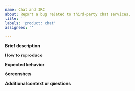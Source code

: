 ```yaml
---
name: Chat and IRC
about: Report a bug related to third-party chat services.
title: ''
labels: 'product: chat'
assignees: ''

---
```


**Brief description**

**How to reproduce**

**Expected behavior**

**Screenshots**

**Additional context or questions**
